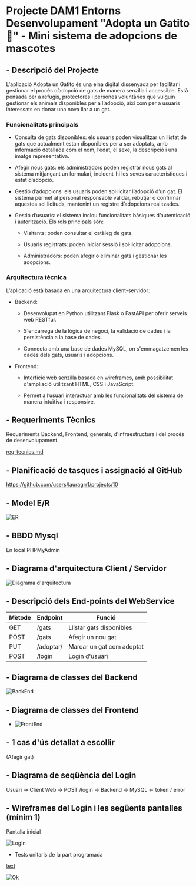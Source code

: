 # Projecte DAM1 Entorns Desenvolupament "Adopta un Gatito 🐾" - Mini sistema de adopcions de mascotes

## - Descripció del Projecte

L'aplicació Adopta un Gatito és una eina digital dissenyada per facilitar i gestionar el procés d’adopció de gats de manera senzilla i accessible. Està pensada per a refugis, protectores i persones voluntàries que vulguin gestionar els animals disponibles per a l’adopció, així com per a usuaris interessats en donar una nova llar a un gat.

### Funcionalitats principals
 - Consulta de gats disponibles: els usuaris poden visualitzar un llistat de gats que actualment estan disponibles per a ser adoptats, amb informació detallada com el nom, l’edat, el sexe, la descripció i una imatge representativa.

 - Afegir nous gats: els administradors poden registrar nous gats al sistema mitjançant un formulari, incloent-hi les seves característiques i estat d’adopció.

 - Gestió d’adopcions: els usuaris poden sol·licitar l’adopció d’un gat. El sistema permet al personal responsable validar, rebutjar o confirmar aquestes sol·licituds, mantenint un registre d’adopcions realitzades.

 - Gestió d’usuaris: el sistema inclou funcionalitats bàsiques d’autenticació i autorització. Els rols principals són:

    - Visitants: poden consultar el catàleg de gats.

    - Usuaris registrats: poden iniciar sessió i sol·licitar adopcions.

    - Administradors: poden afegir o eliminar gats i gestionar les adopcions.

### Arquitectura tècnica
L’aplicació està basada en una arquitectura client-servidor:

 - Backend:

    - Desenvolupat en Python utilitzant Flask o FastAPI per oferir serveis web RESTful.

    - S'encarrega de la lògica de negoci, la validació de dades i la persistència a la base de dades.

    - Connecta amb una base de dades MySQL, on s'emmagatzemen les dades dels gats, usuaris i adopcions.

- Frontend:

    - Interfície web senzilla basada en wireframes, amb possibilitat d'ampliació utilitzant HTML, CSS i JavaScript.

    - Permet a l’usuari interactuar amb les funcionalitats del sistema de manera intuïtiva i responsive.

## - Requeriments Tècnics

Requeriments Backend, Frontend, generals, d'infraestructura i del procés de desenvolupament.

[req-tecnics.md](req-tecnics.md)

## - Planificació de tasques i assignació al GitHub 

https://github.com/users/lauragrr1/projects/10 

## - Model E/R

![ER](entitat_relacio.png)

## - BBDD Mysql

En local PHPMyAdmin

## - Diagrama d'arquitectura Client / Servidor

![Diagrama d'arquitectura](diagramaArquitectura.png)

## - Descripció dels End-points del WebService

| Mètode  |	Endpoint  |	Funció  |
| -------- | -------- | -------- | 
| GET  |	/gats  |	Llistar gats disponibles |
| POST |	/gats	| Afegir un nou gat |
| PUT	| /adoptar/<id>	 |Marcar un gat com adoptat |
| POST	 | /login	 |Login d'usuari |

## - Diagrama de classes del Backend

![BackEnd](backEnd.png)

## - Diagrama de classes del Frontend

- ![FrontEnd](frontEnd.PNG)

## - 1 cas d'ús detallat a escollir

(Afegir gat)

## - Diagrama de seqüència del Login

Usuari → Client Web → POST /login → Backend → MySQL
                             ← token / error


## - Wireframes del Login i les següents pantalles (mínim 1)

Pantalla inicial

![LogIn](<login (1).png>)


- Tests unitaris de la part programada

[text](App/test_app.py)

![Ok](testuni.png)
